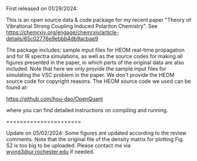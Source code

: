 First released on 01/29/2024:

This is an open source data & code package for my recent paper "Theory of Vibrational Strong Coupling Induced Polariton Chemistry". See https://chemrxiv.org/engage/chemrxiv/article-details/65c02776e9ebbb4db9acbae9

The package includes: sample input files for HEOM real-time propagation and for IR spectra simulations, as well as the source codes for making all figures presented in the paper, in which parts of the original data are also included. 
Note that here we only provide the sample input files for simulating the VSC problem in the paper. We don't provide the HEOM source code for copyright reasons. The HEOM source code we used can be found at:

https://github.com/hou-dao/OpenQuant

where you can find detailed instructions on compiling and running.

======================

Update on 05/02/2024: Some figures are updated according to the review comments. Note that the original file of the density matrix for plotting Fig. S2 is too big to be uploaded. Please contact me via wying3@ur.rochester.edu if needed. 
